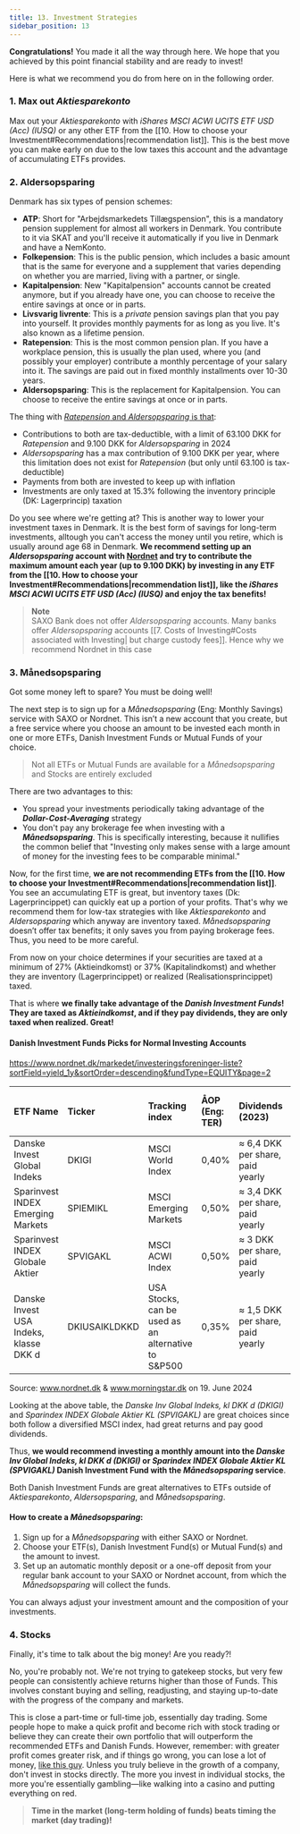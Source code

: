 ```yaml
---
title: 13. Investment Strategies
sidebar_position: 13
---
```


**Congratulations!** You made it all the way through here. We hope that you achieved by this point financial stability and are ready to invest!

Here is what we recommend you do from here on in the following order.

### 1. Max out _Aktiesparekonto_
Max out your _Aktiesparekonto_ with _iShares MSCI ACWI UCITS ETF USD (Acc) (IUSQ)_ or any other ETF from the [[10. How to choose your Investment#Recommendations|recommendation list]]. This is the best move you can make early on due to the low taxes this account and the advantage of accumulating ETFs provides.

### 2. Aldersopsparing
Denmark has six types of pension schemes:
- **ATP**: Short for "Arbejdsmarkedets Tillægspension", this is a mandatory pension supplement for almost all workers in Denmark. You contribute to it via SKAT and you'll receive it automatically if you live in Denmark and have a NemKonto.
- **Folkepension**: This is the public pension, which includes a basic amount that is the same for everyone and a supplement that varies depending on whether you are married, living with a partner, or single.
- **Kapitalpension**: New "Kapitalpension" accounts cannot be created anymore, but if you already have one, you can choose to receive the entire savings at once or in parts.
- **Livsvarig livrente**: This is a _private_ pension savings plan that you pay into yourself. It provides monthly payments for as long as you live. It's also known as a lifetime pension.
- **Ratepension**: This is the most common pension plan. If you have a workplace pension, this is usually the plan used, where you (and possibly your employer) contribute a monthly percentage of your salary into it. The savings are paid out in fixed monthly installments over 10-30 years.
- **Aldersopsparing**: This is the replacement for Kapitalpension. You can choose to receive the entire savings at once or in parts.

The thing with [_Ratepension_ and _Aldersopsparing_ is that](https://skat.dk/borger/aarsopgoerelse-forskudsopgoerelse-og-indkomst/pension-og-efterloen/fradrag-for-indbetalinger-til-pension):
- Contributions to both are tax-deductible, with a limit of 63.100 DKK for _Ratepension_ and 9.100 DKK for _Aldersopsparing_ in 2024 
- _Aldersopsparing_ has a max contribution of 9.100 DKK per year, where this limitation does not exist for _Ratepension_ (but only until 63.100 is tax-deductible)
- Payments from both are invested to keep up with inflation
- Investments are only taxed at 15.3% following the inventory principle (DK: Lagerprincip) taxation

Do you see where we're getting at? This is another way to lower your investment taxes in Denmark. It is the best form of savings for long-term investments, alltough you can't access the money until you retire, which is usually around age 68 in Denmark. **We recommend setting up an _Aldersopsparing_ account with [Nordnet](https://www.nordnet.dk/dk/tjenester/pension/aldersopsparing) and try to contribute the maximum amount each year (up to 9.100 DKK) by investing in any ETF from the [[10. How to choose your Investment#Recommendations|recommendation list]], like the  _iShares MSCI ACWI UCITS ETF USD (Acc) (IUSQ)_ and enjoy the tax benefits!**

> **Note**    
> SAXO Bank does not offer _Aldersopsparing_ accounts. Many banks offer _Aldersopsparing_ accounts [[7. Costs of Investing#Costs associated with Investing| but charge custody fees]]. Hence why we recommend Nordnet in this case

### 3. Månedsopsparing
Got some money left to spare? You must be doing well!

The next step is to sign up for a _Månedsopsparing_ (Eng: Monthly Savings) service with SAXO or Nordnet. This isn’t a new account that you create, but a free service where you choose an amount to be invested each month in one or more ETFs, Danish Investment Funds or Mutual Funds of your choice.

> Not all ETFs or Mutual Funds are available for a _Månedsopsparing_ and Stocks are entirely excluded 

There are two advantages to this:
- You spread your investments periodically taking advantage of the **_Dollar-Cost-Averaging_** strategy
- You don't pay any brokerage fee when investing with a **_Månedsopsparing_**. This is specifically interesting, because it nullifies the common belief that "Investing only makes sense with a large amount of money for the investing fees to be comparable minimal."

Now, for the first time, **we are not recommending ETFs from the [[10. How to choose your Investment#Recommendations|recommendation list]]**. You see an accumulating ETF is great, but inventory taxes (Dk: Lagerprincippet) can quickly eat up a portion of your profits. That's why we recommend them for low-tax strategies with like _Aktiesparekonto_ and _Aldersopsparing_ which anyway are inventory taxed. _Månedsopsparing_ doesn’t offer tax benefits; it only saves you from paying brokerage fees. Thus, you need to be more careful. 

From now on your choice determines if your securities are taxed at a minimum of 27% (Aktieindkomst) or 37% (Kapitalindkomst) and whether they are inventory (Lagerprincippet) or realized (Realisationsprincippet) taxed.

That is where **we finally take advantage of the _Danish Investment Funds_! They are taxed as _Aktieindkomst_, and if they pay dividends, they are only taxed when realized. Great!**

#### Danish Investment Funds Picks for Normal Investing Accounts
https://www.nordnet.dk/markedet/investeringsforeninger-liste?sortField=yield_1y&sortOrder=descending&fundType=EQUITY&page=2

| ETF Name                               | Ticker        | Tracking index                                      | ÅOP (Eng: TER) | Dividends (2023)                 | Gain in 2020 | Gain in 2021 | Gain in 2022<br/>(Corona Year) | Gain in 2023 | Gain 5Y |
|:-------------------------------------- |:------------- |:--------------------------------------------------- |:-------------- |:-------------------------------- |:------------ |:------------ |:------------------------------ |:------------ |:------- |
| Danske Invest Global Indeks            | DKIGI         | MSCI World Index                                    | 0,40%          | ≈ 6,4 DKK per share, paid yearly | 6,32%        | 30,87%       | -13,58%                        | 19,85%       | 48,71%  |
| Sparinvest INDEX Emerging Markets      | SPIEMIKL      | MSCI Emerging Markets                               | 0,50%          | ≈ 3,4 DKK per share, paid yearly | 6,09%        | 5,05%        | -12,24%                        | 7,32%        | 12,82%  |
| Sparinvest INDEX Globale Aktier        | SPVIGAKL      | MSCI ACWI Index                                     | 0,50%          | ≈ 3 DKK per share, paid yearly   | 7,25%        | 25,93%       | -13,14%                        | 17,58%       | 49,43%  |
| Danske Invest USA Indeks, klasse DKK d | DKIUSAIKLDKKD | USA Stocks, can be used as an alternative to S&P500 | 0,35%          | ≈ 1,5 DKK per share, paid yearly | -1,64        | 35,84        | -15,22                         | 22,67        | 44,96%  |

Source: www.nordnet.dk & www.morningstar.dk on 19. June 2024

Looking at the above table, the _Danske Inv Global Indeks, kl DKK d (DKIGI)_ and _Sparindex INDEX Globale Aktier KL (SPVIGAKL)_ are great choices since both follow a diversified MSCI index, had great returns and pay good dividends.

Thus, **we would recommend investing a monthly amount into the _Danske Inv Global Indeks, kl DKK d (DKIGI)_ or _Sparindex INDEX Globale Aktier KL (SPVIGAKL)_ Danish Investment Fund with the _Månedsopsparing_ service**.

Both Danish Investment Funds are great alternatives to ETFs outside of _Aktiesparekonto_, _Aldersopsparing_, and _Månedsopsparing_.

#### How to create a _Månedsopsparing_:
1. Sign up for a _Månedsopsparing_ with either SAXO or Nordnet.
2. Choose your ETF(s), Danish Investment Fund(s) or Mutual Fund(s) and the amount to invest.
3. Set up an automatic monthly deposit or a one-off deposit from your regular bank account to your SAXO or Nordnet account, from which the _Månedsopsparing_ will collect the funds.

You can always adjust your investment amount and the composition of your investments.

### 4. Stocks
Finally, it's time to talk about the big money! Are you ready?!

No, you're probably not. We're not trying to gatekeep stocks, but very few people can consistently achieve returns higher than those of Funds. This involves constant buying and selling, readjusting, and staying up-to-date with the progress of the company and markets.

This is close a part-time or full-time job, essentially day trading. Some people hope to make a quick profit and become rich with stock trading or believe they can create their own portfolio that will outperform the recommended ETFs and Danish Funds. However, remember: with greater profit comes greater risk, and if things go wrong, you can lose a lot of money, [like this guy](https://www.tvsyd.dk/horsens/han-mister-800000-kroner-i-sas-aktier). Unless you truly believe in the growth of a company, don't invest in stocks directly. The more you invest in individual stocks, the more you're essentially gambling—like walking into a casino and putting everything on red.

> **Time in the market (long-term holding of funds) beats timing the market (day trading)!**